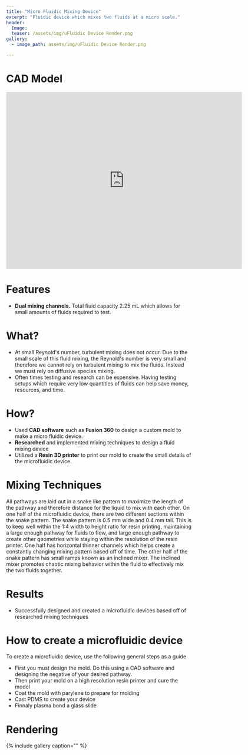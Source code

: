 ```yaml
---
title: "Micro Fluidic Mixing Device"
excerpt: "Fluidic device which mixes two fluids at a micro scale."
header:
  Image: 
  teaser: /assets/img/uFluidic Device Render.png
gallery:
  - image_path: assets/img/uFluidic Device Render.png

---
```


# CAD Model

<iframe src="https://vanderbilt643.autodesk360.com/shares/public/SH512d4QTec90decfa6e954320b5999ab871?mode=embed" width="640" height="480" allowfullscreen="true" webkitallowfullscreen="true" mozallowfullscreen="true"  frameborder="0"></iframe>
 
# Features

* **Dual mixing channels.** Total fluid capacity 2.25 mL which allows for small amounts of fluids required to test.

# What?

* At small Reynold's number, turbulent mixing does not occur. Due to the small scale of this fluid mixing, the Reynold's number is very small and therefore we cannot rely on turbulent mixing to mix the fluids. Instead we must rely on diffusive species mixing.
* Often times testing and research can be expensive. Having testing setups which require very low quantities of fluids can help save money, resources, and time.

# How?

* Used **CAD software** such as **Fusion 360** to design a custom mold to make a micro fluidic device.
* **Researched** and implemented mixing techniques to design a fluid mixing device
* Utilized a **Resin 3D printer** to print our mold to create the small details of the microfluidic device.

# Mixing Techniques

All pathways are laid out in a snake like pattern to maximize the length of the pathway and therefore distance for the liquid to mix with each other. On one half of the microfluidic device, there are two different sections within the snake pattern. The snake pattern is 0.5 mm wide and 0.4 mm tall. This is to keep well within the 1:4 width to height ratio for resin printing, maintaining a large enough pathway for fluids to flow, and large enough pathway to create other geometries while staying within the resolution of the resin printer. One half has horizontal thinner channels which helps create a constantly changing mixing pattern based off of time. The other half of the snake pattern has small ramps known as an inclined mixer. The inclined mixer promotes chaotic mixing behavior within the fluid to effectively mix the two fluids together.

# Results

* Successfully designed and created a microfluidic devices based off of researched mixing techniques

# How to create a microfluidic device

To create a microfluidic device, use the following general steps as a guide
* First you must design the mold. Do this using a CAD software and designing the negative of your desired pathway.
* Then print your mold on a high resolution resin printer and cure the model
* Coat the mold with parylene to prepare for molding
* Cast PDMS to create your device
* Finnaly plasma bond a glass slide


# Rendering

{% include gallery caption="" %}

